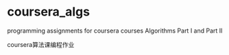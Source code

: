 # coursera_algs
programming assignments for coursera courses Algorithms Part I and Part II

coursera算法课编程作业
